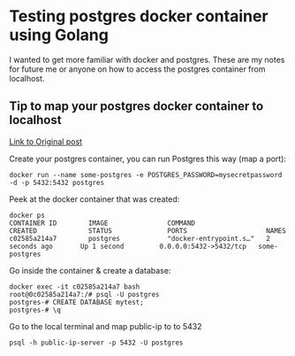 # Testing postgres docker container using Golang


I wanted to get more familiar with docker and postgres. 
These are my notes for future me or anyone on how to access the postgres container from localhost.



## Tip to map your postgres docker container to localhost

[Link to Original post](https://medium.com/better-programming/connect-from-local-machine-to-postgresql-docker-container-f785f00461a7)

Create your postgres container, you can run Postgres this way (map a port):

``` 
docker run --name some-postgres -e POSTGRES_PASSWORD=mysecretpassword -d -p 5432:5432 postgres 
```

Peek at the docker container that was created:

```
docker ps
CONTAINER ID        IMAGE               COMMAND                  CREATED             STATUS              PORTS                    NAMES
c02585a214a7        postgres            "docker-entrypoint.s…"   2 seconds ago       Up 1 second         0.0.0.0:5432->5432/tcp   some-postgres
```

Go inside the container & create a database:

```
docker exec -it c02585a214a7 bash
root@0c02585a214a7:/# psql -U postgres
postgres-# CREATE DATABASE mytest;
postgres-# \q

```

Go to the local terminal and map public-ip to to 5432

```
psql -h public-ip-server -p 5432 -U postgres
```
